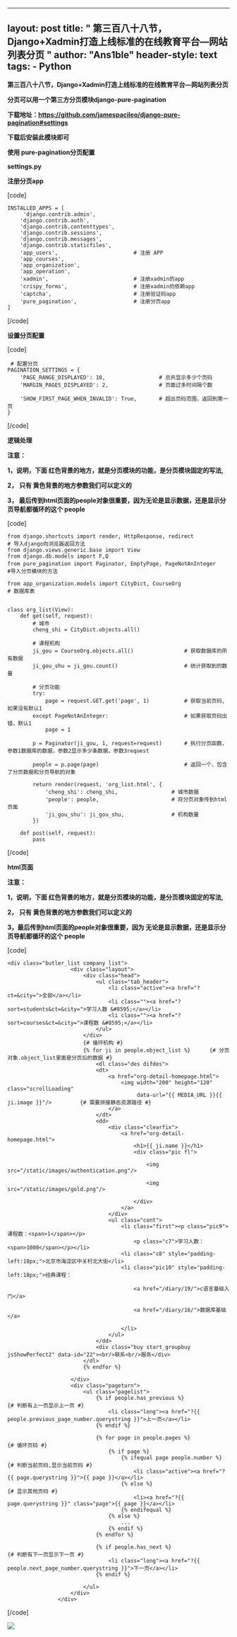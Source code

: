 
---
layout: post
title: " 第三百八十八节，Django+Xadmin打造上线标准的在线教育平台—网站列表分页 "
author: "Ans1ble"
header-style: text
tags:
      - Python
---


**第三百八十八节，Django+Xadmin打造上线标准的在线教育平台—网站列表分页**



**分页可以用一个第三方分页模块django-pure-pagination**

**下载地址：https://github.com/jamespacileo/django-pure-pagination#settings**

**下载后安装此模块即可**



**使用 **pure-pagination分页配置****

****settings.py****

****注册分页app****

[code]

    INSTALLED_APPS = [
         'django.contrib.admin',
        'django.contrib.auth',
        'django.contrib.contenttypes',
        'django.contrib.sessions',
        'django.contrib.messages',
        'django.contrib.staticfiles',
        'app_users',                        # 注册 APP
        'app_courses',
        'app_organization',
        'app_operation',
        'xadmin',                           # 注册xadmin的app
        'crispy_forms',                     # 注册xadmin的依赖app
        'captcha',                          # 注册验证码app
        'pure_pagination',                  # 注册分页app
    ]
[/code]

**设置分页配置**

[code]

     # 配置分页
    PAGINATION_SETTINGS = {
        'PAGE_RANGE_DISPLAYED': 10,                 # 总共显示多少个页码
        'MARGIN_PAGES_DISPLAYED': 2,                # 页面过多时间隔个数
    
        'SHOW_FIRST_PAGE_WHEN_INVALID': True,       # 超出页码范围，返回到第一页
    }
[/code]



**逻辑处理**

**注意：**

**1，说明，下面 红色背景的地方，就是分页模块的功能，是分页模块固定的写法,**

**2，** **只有 黄色背景的地方参数我们可以定义的**

**3， 最后传到html页面的people对象很重要，因为无论是显示数据，还是显示分页导航都循环的这个 **people****



[code]

    from django.shortcuts import render, HttpResponse, redirect                                 # 导入django向浏览器返回方法
    from django.views.generic.base import View
    from django.db.models import F,Q
    from pure_pagination import Paginator, EmptyPage, PageNotAnInteger　　　　　　　　　　　　　　　#导入分页模块的方法
    
    from app_organization.models import CityDict, CourseOrg                       # 数据库表
    
    
    class org_list(View):
        def get(self, request):
            # 城市
            cheng_shi = CityDict.objects.all()
    
            # 课程机构
            ji_gou = CourseOrg.objects.all()                # 获取数据库的所有数据
            ji_gou_shu = ji_gou.count()                     # 统计获取到的数量
    
            # 分页功能
            try:
                page = request.GET.get('page', 1)           # 获取当前页码,如果没有默认1
            except PageNotAnInteger:                        # 如果获取页码出错，默认1
                page = 1
    
            p = Paginator(ji_gou, 1, request=request)       # 执行分页函数，参数1数据库的数据，参数2显示多少条数据，参数3request
    
            people = p.page(page)                           # 返回一个，包含了分页数据和分页导航的对象
    
            return render(request, 'org_list.html', {
                'cheng_shi': cheng_shi,                 # 城市数据
                'people': people,                       # 将分页对象传到html页面
                'ji_gou_shu': ji_gou_shu,               # 机构数量
            })
    
        def post(self, request):
            pass
[/code]



**html页面**

**注意：**

**1，说明，下面 红色背景的地方，就是分页模块的功能，是分页模块固定的写法,**

**2，** **只有 黄色背景的地方参数我们可以定义的**

**3，最后传到html页面的people对象很重要，因为 无论是显示数据，还是显示分页导航都循环的这个 **people****



[code]

    <div class="butler_list company list">
                        <div class="layout">
                            <div class="head">
                                <ul class="tab_header">
                                    <li class="active"><a href="?ct=&city=">全部</a></li>
                                    <li class=""><a href="?sort=students&ct=&city=">学习人数 &#8595;</a></li>
                                    <li class=""><a href="?sort=courses&ct=&city=">课程数 &#8595;</a></li>
                                </ul>
                            </div>
                            {# 循环机构 #}
                            {% for ji in people.object_list %}      {# 分页对象.object_list里面是分页后的数据 #}
                                <dl class="des difdes">
                                <dt>
                                    <a href="org-detail-homepage.html">
                                        <img width="200" height="120" class="scrollLoading"
                                             data-url="{{ MEDIA_URL }}{{ ji.image }}"/>         {# 需要拼接静态资源路径 #}
                                    </a>
                                </dt>
                                <dd>
                                    <div class="clearfix">
                                        <a href="org-detail-homepage.html">
                                            <h1>{{ ji.name }}</h1>
                                            <div class="pic fl">
    
                                                <img src="/static/images/authentication.png"/>
    
                                                <img src="/static/images/gold.png"/>
    
                                            </div>
                                        </a>
                                    </div>
                                    <ul class="cont">
                                        <li class="first"><p class="pic9">课程数：<span>1</span></p>
                                            <p class="c7">学习人数：<span>1000</span></p></li>
                                        <li class="c8" style="padding-left:18px;">北京市海淀区中关村北大街</li>
                                        <li class="pic10" style="padding-left:18px;">经典课程：
    
                                            <a href="/diary/19/">c语言基础入门</a>
    
                                            <a href="/diary/16/">数据库基础</a>
    
                                        </li>
                                    </ul>
                                </dd>
                                <div class="buy start_groupbuy jsShowPerfect2" data-id="22"><br/>联系<br/>服务</div>
                            </dl>
                            {% endfor %}
    
                        </div>
                        <div class="pageturn">
                            <ul class="pagelist">
                                {% if people.has_previous %}                    {# 判断有上一页显示上一页 #}
                                    <li class="long"><a href="?{{ people.previous_page_number.querystring }}">上一页</a></li>
                                {% endif %}
    
                                {% for page in people.pages %}                  {# 循环页码 #}
                                    {% if page %}
                                        {% ifequal page people.number %}        {# 判断当前页码,显示当前页码 #}
                                            <li class="active"><a href="?{{ page.querystring }}">{{ page }}</a></li>
                                        {% else %}                              {# 显示其他页码 #}
                                            <li><a href="?{{ page.querystring }}" class="page">{{ page }}</a></li>
                                        {% endifequal %}
                                    {% else %}
                                        ...
                                    {% endif %}
                                {% endfor %}
    
                                {% if people.has_next %}                         {# 判断有下一页显示下一页 #}
                                    <li class="long"><a href="?{{ people.next_page_number.querystring }}">下一页</a></li>
                                {% endif %}
    
                            </ul>
                        </div>
                    </div>
[/code]

![](https://images2017.cnblogs.com/blog/955761/201709/955761-20170917182247313-194814707.png)



